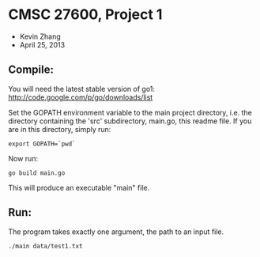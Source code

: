 # CMSC 27600, Project 1
* Kevin Zhang
* April 25, 2013


## Compile:

You will need the latest stable version of go1: http://code.google.com/p/go/downloads/list

Set the GOPATH environment variable to the main project directory, i.e. the directory 
containing the 'src' subdirectory, main.go, this readme file.
If you are in this directory, simply run:

    export GOPATH=`pwd`

Now run:

    go build main.go

This will produce an executable "main" file.


## Run:
The program takes exactly one argument, the path to an input file.

    ./main data/test1.txt
